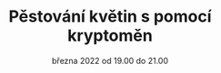 ---
sessionNumber: 89
title: Pěstování květin s pomocí kryptoměn
shortTitle: Pěstování květin s pomocí kryptoměn
lecturers: Michal Zatřepálek, Jakub Křepinský
date: 01. března 2022 od 19.00 do 21.00
address: Loft N8, Nekázanka 8, Praha 1
mapLink: https://zive.tv/topmonks-caffe/
link: https://www.meetup.com/TopMonks-Caffe/events/284177540/
picture: posters/2022-03-01.png
presentationLink:
videoLink:
---